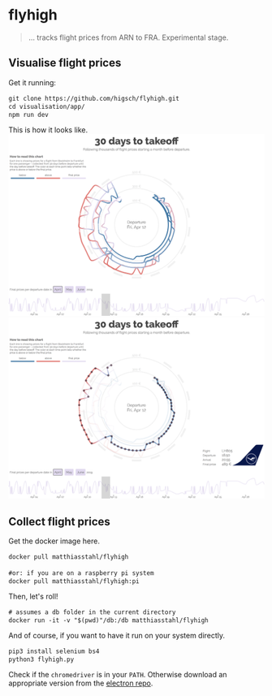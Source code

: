 # flyhigh

>... tracks flight prices from ARN to FRA. Experimental stage.


## Visualise flight prices
Get it running:
```
git clone https://github.com/higsch/flyhigh.git
cd visualisation/app/
npm run dev
```

This is how it looks like.
![Screenshot_00](/visualisation/app/screenshot_00.png)
![Screenshot_01](/visualisation/app/screenshot_01.png)


## Collect flight prices
Get the docker image here.
```
docker pull matthiasstahl/flyhigh

#or: if you are on a raspberry pi system
docker pull matthiasstahl/flyhigh:pi
```

Then, let's roll!
```
# assumes a db folder in the current directory
docker run -it -v "$(pwd)"/db:/db matthiasstahl/flyhigh
```

And of course, if you want to have it run on your system directly.
```
pip3 install selenium bs4
python3 flyhigh.py
```
Check if the `chromedriver` is in your `PATH`. Otherwise download
an appropriate version from the [electron repo](https://github.com/electron/electron/releases).
